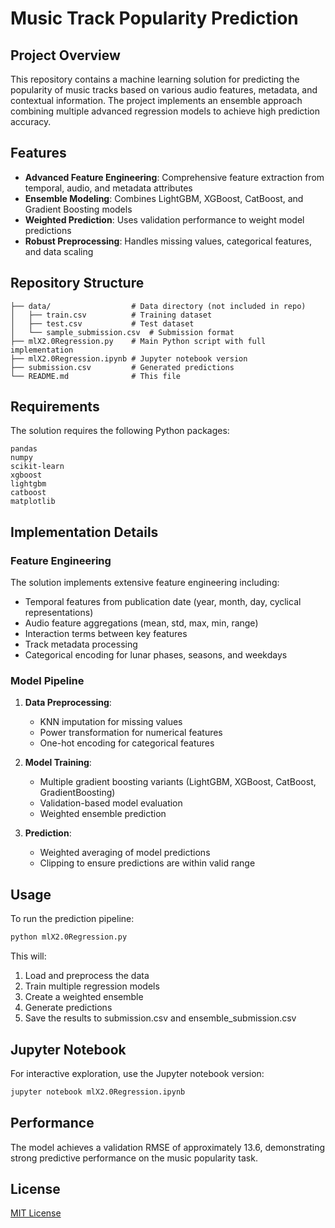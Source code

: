 # Music Track Popularity Prediction

## Project Overview
This repository contains a machine learning solution for predicting the popularity of music tracks based on various audio features, metadata, and contextual information. The project implements an ensemble approach combining multiple advanced regression models to achieve high prediction accuracy.

## Features
- **Advanced Feature Engineering**: Comprehensive feature extraction from temporal, audio, and metadata attributes
- **Ensemble Modeling**: Combines LightGBM, XGBoost, CatBoost, and Gradient Boosting models
- **Weighted Prediction**: Uses validation performance to weight model predictions
- **Robust Preprocessing**: Handles missing values, categorical features, and data scaling

## Repository Structure
```
├── data/                  # Data directory (not included in repo)
│   ├── train.csv          # Training dataset
│   ├── test.csv           # Test dataset
│   └── sample_submission.csv  # Submission format
├── mlX2.0Regression.py    # Main Python script with full implementation
├── mlX2.0Regression.ipynb # Jupyter notebook version
├── submission.csv         # Generated predictions
└── README.md              # This file
```

## Requirements
The solution requires the following Python packages:
```
pandas
numpy
scikit-learn
xgboost
lightgbm
catboost
matplotlib
```

## Implementation Details

### Feature Engineering
The solution implements extensive feature engineering including:
- Temporal features from publication date (year, month, day, cyclical representations)
- Audio feature aggregations (mean, std, max, min, range)
- Interaction terms between key features
- Track metadata processing
- Categorical encoding for lunar phases, seasons, and weekdays

### Model Pipeline
1. **Data Preprocessing**:
   - KNN imputation for missing values
   - Power transformation for numerical features
   - One-hot encoding for categorical features

2. **Model Training**:
   - Multiple gradient boosting variants (LightGBM, XGBoost, CatBoost, GradientBoosting)
   - Validation-based model evaluation
   - Weighted ensemble prediction

3. **Prediction**:
   - Weighted averaging of model predictions
   - Clipping to ensure predictions are within valid range

## Usage
To run the prediction pipeline:

```bash
python mlX2.0Regression.py
```

This will:
1. Load and preprocess the data
2. Train multiple regression models
3. Create a weighted ensemble
4. Generate predictions
5. Save the results to submission.csv and ensemble_submission.csv

## Jupyter Notebook
For interactive exploration, use the Jupyter notebook version:

```bash
jupyter notebook mlX2.0Regression.ipynb
```

## Performance
The model achieves a validation RMSE of approximately 13.6, demonstrating strong predictive performance on the music popularity task.

## License
[MIT License](https://opensource.org/licenses/MIT)
